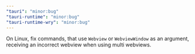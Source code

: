 ```yaml
---
"tauri": "minor:bug"
"tauri-runtime": "minor:bug"
"tauri-runtime-wry": "minor:bug"
---
```


On Linux, fix commands, that use `Webview` or `WebviewWindow` as an argument, receiving an incorrect webview when using multi webviews.
